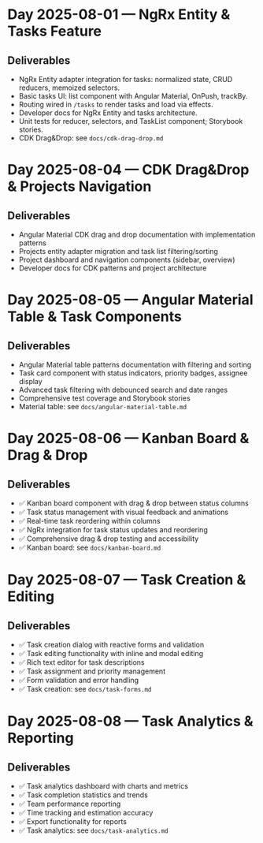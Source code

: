# Day 2025-08-01 — NgRx Entity & Tasks Feature

## Deliverables
- NgRx Entity adapter integration for tasks: normalized state, CRUD reducers, memoized selectors.
- Basic tasks UI: list component with Angular Material, OnPush, trackBy.
- Routing wired in `/tasks` to render tasks and load via effects.
- Developer docs for NgRx Entity and tasks architecture.
- Unit tests for reducer, selectors, and TaskList component; Storybook stories.
- CDK Drag&Drop: see `docs/cdk-drag-drop.md`

# Day 2025-08-04 — CDK Drag&Drop & Projects Navigation

## Deliverables
- Angular Material CDK drag and drop documentation with implementation patterns
- Projects entity adapter migration and task list filtering/sorting
- Project dashboard and navigation components (sidebar, overview)
- Developer docs for CDK patterns and project architecture

# Day 2025-08-05 — Angular Material Table & Task Components

## Deliverables
- Angular Material table patterns documentation with filtering and sorting
- Task card component with status indicators, priority badges, assignee display
- Advanced task filtering with debounced search and date ranges
- Comprehensive test coverage and Storybook stories
- Material table: see `docs/angular-material-table.md`

# Day 2025-08-06 — Kanban Board & Drag & Drop

## Deliverables
- ✅ Kanban board component with drag & drop between status columns
- ✅ Task status management with visual feedback and animations
- ✅ Real-time task reordering within columns
- ✅ NgRx integration for task status updates and reordering
- ✅ Comprehensive drag & drop testing and accessibility
- ✅ Kanban board: see `docs/kanban-board.md`

# Day 2025-08-07 — Task Creation & Editing

## Deliverables
- ✅ Task creation dialog with reactive forms and validation
- ✅ Task editing functionality with inline and modal editing
- ✅ Rich text editor for task descriptions
- ✅ Task assignment and priority management
- ✅ Form validation and error handling
- ✅ Task creation: see `docs/task-forms.md`

# Day 2025-08-08 — Task Analytics & Reporting

## Deliverables
- ✅ Task analytics dashboard with charts and metrics
- ✅ Task completion statistics and trends
- ✅ Team performance reporting
- ✅ Time tracking and estimation accuracy
- ✅ Export functionality for reports
- ✅ Task analytics: see `docs/task-analytics.md`


